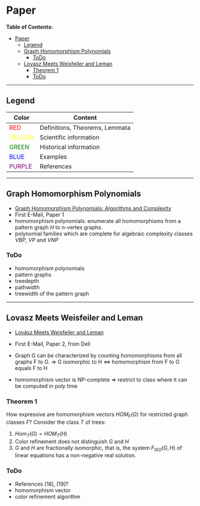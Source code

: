 # Paper

**Table of Contents:**

<!-- TOC depthFrom:1 depthTo:6 withLinks:1 updateOnSave:1 orderedList:0 -->

- [Paper](#paper)
	- [Legend](#legend)
	- [Graph Homomorphism Polynomials](#graph-homomorphism-polynomials)
		- [ToDo](#todo)
	- [Lovasz Meets Weisfeiler and Leman](#lovasz-meets-weisfeiler-and-leman)
		- [Theorem 1](#theorem-1)
		- [ToDo](#todo)

<!-- /TOC -->

---

## Legend

Color | Content
--- | ---
<span style="color:red">RED</span> | Definitions, Theorems, Lemmata
<span style="color:yellow">YELLOW</span> | Scientific information
<span style="color:green">GREEN</span> | Historical information
<span style="color:blue">BLUE</span> | Examples
<span style="color:purple">PURPLE</span> | References

---

## Graph Homomorphism Polynomials
- [Graph Homomorphism Polynomials: Algorithms and Complexity](https://arxiv.org/abs/2011.04778)
- First E-Mail, Paper 1
- homomorphism polynomials: enumerate all homomorphisms from a pattern graph $H$ to $n$-vertex graphs.
- polynomial families which are complete for algebraic complexity classes $VBP$, $VP$ and $VNP$



### ToDo
- homomorphism polynomials
- pattern graphs
- treedepth
- pathwidth
- treewidth of the pattern graph

---

## Lovasz Meets Weisfeiler and Leman
- [Lovász Meets Weisfeiler and Leman](https://arxiv.org/abs/1802.08876)
- First E-Mail, Paper 2, from Dell

- Graph G can be characterized by counting homomorphisms from all graphs F to G.
=> G isomorphic to H <=> homomorphism from F to G equals F to H
- homomorphism vector is NP-complete
=> restrict to class where it can be computed in poly time

### Theorem 1
How expressive are homomorphism vectors $HOM_F(G)$ for restricted graph classes $F$? Consider the class $T$ of trees:
1. $Hom_T(G) = HOM_T(H)$
2. Color refinement does not distinguish $G$ and $H$
3. $G$ and $H$ are fractionally isomorphic, that is, the system $F_{ISO}(G, H)$ of linear equations has a non-negative real solution.



### ToDo
- References [18], [19]?
- homomorphism vector
- color refinement algorithm
